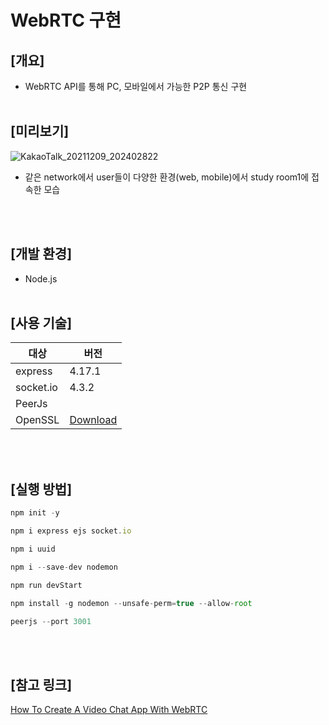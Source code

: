 # WebRTC 구현
## [개요]
- WebRTC API를 통해 PC, 모바일에서 가능한 P2P 통신 구현 
<br/><br/>
## [미리보기]
![KakaoTalk_20211209_202402822](https://user-images.githubusercontent.com/77188666/145390823-fea91370-2ba4-4845-ad79-e02847d666aa.gif)
- 같은 network에서 user들이 다양한 환경(web, mobile)에서 study room1에 접속한 모습

<br/><br/>
## [개발 환경]
- Node.js
<br/><br/>
## [사용 기술] 
대상|버전
---|---|
express|4.17.1
socket.io|4.3.2
PeerJs|
OpenSSL|[Download](https://slproweb.com/products/Win32OpenSSL.html)

<br/><br/>
## [실행 방법] 
```jsx
npm init -y
```
```jsx
npm i express ejs socket.io
```
```jsx
npm i uuid
```
```jsx
npm i --save-dev nodemon
```
```jsx
npm run devStart
```
```jsx
npm install -g nodemon --unsafe-perm=true --allow-root
```
```jsx
peerjs --port 3001 
```
<br/><br/>
## [참고 링크]
[How To Create A Video Chat App With WebRTC](https://www.youtube.com/watch?v=DvlyzDZDEq4&t=145s)
